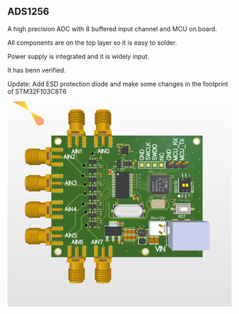 ## ADS1256
A high precision ADC with 8 buffered input channel and MCU on board.

All components are on the top layer so it is easy to solder.

Power supply is integrated and it is widely input.

It has benn verified.

Update: Add ESD protection diode and make some changes in the footprint of STM32F103C8T6

![Image](https://github.com/liwuguibo/NUEDC/blob/main/ADC/ADS1256/X2_FVS1K4wR2G.png)
